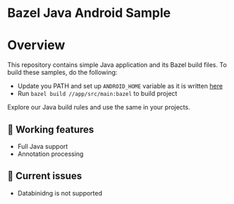 Bazel Java Android Sample
======

# Overview

This repository contains simple Java application and its Bazel build files. To build these samples, do the following:

* Update you PATH and set up `ANDROID_HOME` variable as it is written [here](https://docs.bazel.build/versions/master/tutorial/android-app.html#integrate-with-the-android-sdk)
* Run `bazel build //app/src/main:bazel` to build project

Explore our Java build rules and use the same in your projects.

## 💚 Working features 

* Full Java support
* Annotation processing

## 🔴 Current issues

* Databinidng is not supported
